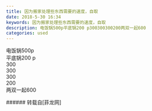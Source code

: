 ```yaml
---
title: 因为搬家处理些东西需要的速度，自取
date: 2018-5-30 16:34
keywords: 因为搬家处理些东西需要的速度，自取
description: 电饭锅500p平底锅200 p300300300200两双一起600
categories: used
---
```

<td class="t_f" id="postmessage_1376422">

电饭锅500p<br/>
<img alt="" border="0" class="zoom" data-cf-modified-d016dc3f6342e6b8021f135e-="" file="http://www.flw.ph/data/appbyme/upload/image/201805/30/wQpL8kosL8tI.jpg" id="aimg_fxSNP" lazyloadthumb="1" onclick="" onmouseover="" src="http://www.flw.ph/data/appbyme/upload/image/201805/30/wQpL8kosL8tI.jpg"/><br/>
平底锅200 p<br/>
<img alt="" border="0" class="zoom" data-cf-modified-d016dc3f6342e6b8021f135e-="" file="http://www.flw.ph/data/appbyme/upload/image/201805/30/JILR5r4Ii28T.jpg" id="aimg_XQD9s" lazyloadthumb="1" onclick="" onmouseover="" src="http://www.flw.ph/data/appbyme/upload/image/201805/30/JILR5r4Ii28T.jpg"/><br/>
300<br/>
<img alt="" border="0" class="zoom" data-cf-modified-d016dc3f6342e6b8021f135e-="" file="http://www.flw.ph/data/appbyme/upload/image/201805/30/G09kAITAVM4L.jpg" id="aimg_FKKqr" lazyloadthumb="1" onclick="" onmouseover="" src="http://www.flw.ph/data/appbyme/upload/image/201805/30/G09kAITAVM4L.jpg"/><br/>
300<br/>
<img alt="" border="0" class="zoom" data-cf-modified-d016dc3f6342e6b8021f135e-="" file="http://www.flw.ph/data/appbyme/upload/image/201805/30/ykEo7n0mNeOl.jpg" id="aimg_TVIZY" lazyloadthumb="1" onclick="" onmouseover="" src="http://www.flw.ph/data/appbyme/upload/image/201805/30/ykEo7n0mNeOl.jpg"/><br/>
300<br/>
<img alt="" border="0" class="zoom" data-cf-modified-d016dc3f6342e6b8021f135e-="" file="http://www.flw.ph/data/appbyme/upload/image/201805/30/SNlANaEWmVqU.jpg" id="aimg_QoEqw" lazyloadthumb="1" onclick="" onmouseover="" src="http://www.flw.ph/data/appbyme/upload/image/201805/30/SNlANaEWmVqU.jpg"/><br/>
200<br/>
<img alt="" border="0" class="zoom" data-cf-modified-d016dc3f6342e6b8021f135e-="" file="http://www.flw.ph/data/appbyme/upload/image/201805/30/x66pFRAkryg9.jpg" id="aimg_OeQSL" lazyloadthumb="1" onclick="" onmouseover="" src="http://www.flw.ph/data/appbyme/upload/image/201805/30/x66pFRAkryg9.jpg"/><br/>
两双一起600<br/>
<img alt="" border="0" class="zoom" data-cf-modified-d016dc3f6342e6b8021f135e-="" file="http://www.flw.ph/data/appbyme/upload/image/201805/30/L1GjtyyBRmc8.jpg" id="aimg_lYbpT" lazyloadthumb="1" onclick="" onmouseover="" src="http://www.flw.ph/data/appbyme/upload/image/201805/30/L1GjtyyBRmc8.jpg"/><br/>
</td>
###### 转载自[菲龙网]